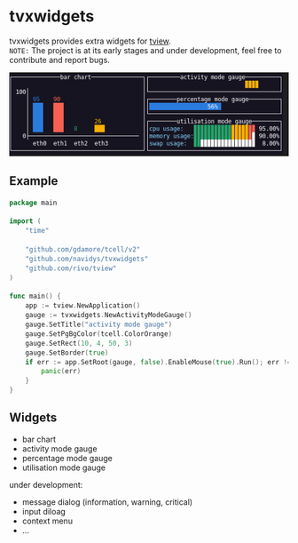 # tvxwidgets

tvxwidgets provides extra widgets for [tview](https://github.com/rivo/tview).  
`NOTE:` The project is at its early stages and under development, feel free to contribute and report bugs.

![Screenshot](demo.gif)

## Example

```go
package main

import (
	"time"

	"github.com/gdamore/tcell/v2"
	"github.com/navidys/tvxwidgets"
	"github.com/rivo/tview"
)

func main() {
	app := tview.NewApplication()
	gauge := tvxwidgets.NewActivityModeGauge()
	gauge.SetTitle("activity mode gauge")
	gauge.SetPgBgColor(tcell.ColorOrange)
	gauge.SetRect(10, 4, 50, 3)
	gauge.SetBorder(true)
	if err := app.SetRoot(gauge, false).EnableMouse(true).Run(); err != nil {
		panic(err)
	}
}
```

## Widgets

* bar chart
* activity mode gauge
* percentage mode gauge
* utilisation mode gauge

under development:

* message dialog (information, warning, critical)
* input diloag
* context menu
* ...